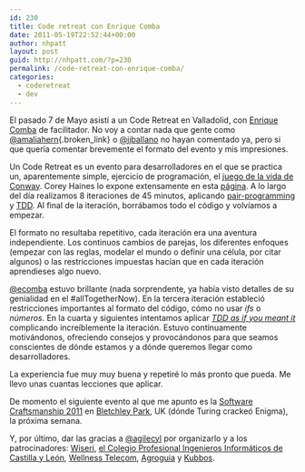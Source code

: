 ```yaml
---
id: 230
title: Code retreat con Enrique Comba
date: 2011-05-19T22:52:44+00:00
author: nhpatt
layout: post
guid: http://nhpatt.com/?p=230
permalink: /code-retreat-con-enrique-comba/
categories:
  - coderetreat
  - dev
---
```

El pasado 7 de Mayo asistí a un Code Retreat en Valladolid, con [Enrique Comba](https://twitter.com/ecomba) de facilitador. No voy a contar nada que gente como [@amaliahern](http://mazapanfeliz.es/2011/05/08/code-retreat/){.broken_link} o [@jjballano](https://twitter.com/jjballano) no hayan comentado ya, pero si que quería comentar brevemente el formato del evento y mis impresiones.

Un Code Retreat es un evento para desarrolladores en el que se practica un, aparentemente simple, ejercicio de programación, el [juego de la vida de Conway](http://en.wikipedia.org/wiki/Conway%27s_game_of_life). Corey Haines lo expone extensamente en esta [página](http://coderetreat.org/facilitating/structure-of-a-coderetreat). A lo largo del día realizamos 8 iteraciones de 45 minutos, aplicando [pair-programming](http://en.wikipedia.org/wiki/Pair_programming) y [TDD](http://en.wikipedia.org/wiki/Test-driven_development). Al final de la iteración, borrábamos todo el código y volvíamos a empezar.

El formato no resultaba repetitivo, cada iteración era una aventura independiente. Los continuos cambios de parejas, los diferentes enfoques (empezar con las reglas, modelar el mundo o definir una célula, por citar algunos) o las restricciones impuestas hacían que en cada iteración aprendieses algo nuevo.

[@ecomba](https://twitter.com/ecomba) estuvo brillante (nada sorprendente, ya había visto detalles de su genialidad en el #allTogetherNow). En la tercera iteración estableció restricciones importantes al formato del código, cómo no usar _ifs_ o _números._ En la cuarta y siguientes intentamos aplicar _[TDD as if you meant it](http://code.google.com/p/openspacecode/wiki/TddAsIfYouMeantIt)_ complicando increíblemente la iteración. Estuvo continuamente motivándonos, ofreciendo consejos y provocándonos para que seamos conscientes de dónde estamos y a dónde queremos llegar como desarrolladores.

La experiencia fue muy muy buena y repetiré lo más pronto que pueda. Me llevo unas cuantas lecciones que aplicar.

De momento el siguiente evento al que me apunto es la [Software Craftsmanship 2011](http://www.codemanship.co.uk/softwarecraftsmanship/) en [Bletchley Park](http://es.wikipedia.org/wiki/Bletchley_Park), UK (dónde Turing crackeó Enigma), la próxima semana.

Y, por último, dar las gracias a [@agilecyl](https://twitter.com/agilecyl) por organizarlo y a los patrocinadores: <a href="https://twitter.com/" target="_blank">Wiseri</a>, <a href="https://www.cpiicyl.org/" target="_blank">el Colegio Profesional Ingenieros Informáticos de Castilla y León</a>, <a href="http://www.wtelecom.es/" target="_blank">Wellness Telecom</a>, <a href="https://twitter.com/" target="_blank">Agroguia</a> y <a href="https://twitter.com/" target="_blank">Kubbos</a>.
